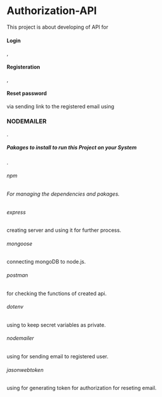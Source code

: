 # Authorization-API

This project is about developing of API for <h4>Login</h4>, <h4>Registeration</h4>, <h4>Reset password</h4> via sending link to the registered email using <h3>NODEMAILER</h3>.
<h5>Pakages to install to run this Project on your System</h5>.
<h6>npm<h6> For managing the dependencies and pakages.
<h6>express</h6> creating server and using it for further process.
<h6>mongoose</h6> connecting mongoDB to node.js.
<h6>postman</h6> for checking the functions of created api.
<h6>dotenv</h6> using to keep secret variables as private.
<h6>nodemailer</h6> using for sending email to registered user. 
<h6>jasonwebtoken</h6> using for generating token for authorization for reseting email.
